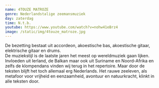```yaml
---
name: 4TOUZE MATROZE
genre: Nederlandstalige zeemansmuziek
day: zaterdag
time: N.t.b.
youtube: https://www.youtube.com/watch?v=nohw41eBrz4
image: /static/img/4touze_matroze.jpg
---
```

<!--StartFragment-->

De bezetting bestaat uit accordeon, akoestische bas, akoestische gitaar, elektrische gitaar en drums.\
De muziekstijl is de laatste jaren het meest op wereldmuziek gaan lijken. Invloeden uit Ierland, de Balkan maar ook uit Suriname en Noord-Afrika en zelfs de klompendans vinden wij terug in het repertoire. Maar door de teksten blijft het toch allemaal erg Nederlands. Het rauwe zeeleven, als metafoor voor vrijheid en eenzaamheid, avontuur en natuurkracht, klinkt in alle teksten door.

<!--EndFragment-->